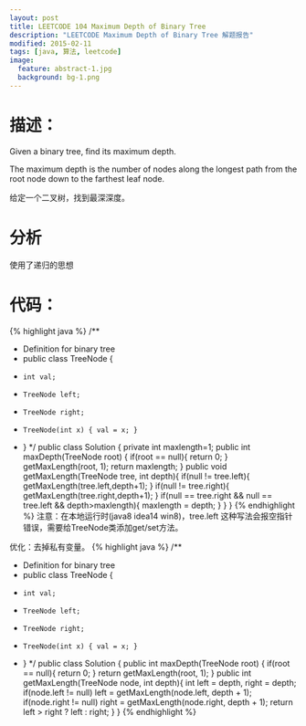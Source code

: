 ```yaml
---
layout: post
title: LEETCODE 104 Maximum Depth of Binary Tree
description: "LEETCODE Maximum Depth of Binary Tree 解题报告"
modified: 2015-02-11
tags: [java, 算法, leetcode]
image:
  feature: abstract-1.jpg
  background: bg-1.png
---
```


# 描述：
Given a binary tree, find its maximum depth.

The maximum depth is the number of nodes along the longest path from the root node down to the farthest leaf node.

给定一个二叉树，找到最深深度。

<!--more-->

# 分析

使用了递归的思想

# 代码：
{% highlight java %}
/**
 * Definition for binary tree
 * public class TreeNode {
 *     int val;
 *     TreeNode left;
 *     TreeNode right;
 *     TreeNode(int x) { val = x; }
 * }
 */
public class Solution {
    private int maxlength=1;
    public int maxDepth(TreeNode root) {
        if(root == null){
            return 0;
        }
        getMaxLength(root, 1);
        return maxlength;
    }
    public void getMaxLength(TreeNode tree, int depth){
        if(null != tree.left){
            getMaxLength(tree.left,depth+1);
        }
        if(null != tree.right){
            getMaxLength(tree.right,depth+1);
        }
        if(null == tree.right && null == tree.left && depth>maxlength){
            maxlength = depth;
        }
    }
}
{% endhighlight %}
注意：在本地运行时(java8 idea14 win8)，tree.left 这种写法会报空指针错误，需要给TreeNode类添加get/set方法。

优化：去掉私有变量。
{% highlight java %}
/**
 * Definition for binary tree
 * public class TreeNode {
 *     int val;
 *     TreeNode left;
 *     TreeNode right;
 *     TreeNode(int x) { val = x; }
 * }
 */
public class Solution {
    public int maxDepth(TreeNode root) {
        if(root == null){
            return 0;
        }
        return getMaxLength(root, 1);
    }
    public int getMaxLength(TreeNode node, int depth){
        int left = depth, right = depth;
        if(node.left != null) left = getMaxLength(node.left, depth + 1);
        if(node.right != null) right = getMaxLength(node.right, depth + 1);
        return left > right ? left : right;
    }
}
{% endhighlight %}